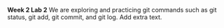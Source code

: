 **Week 2 Lab 2**
We are exploring and practicing git commands such as git status, git add, git commit, and git log. Add extra text. 

